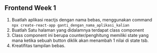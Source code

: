 ## Frontend Week 1

1. Buatlah aplikasi reactjs dengan nama bebas, menggunakan command `npx create-react-app ganti_dengan_nama_aplikasi_kalian`
2. Buatlah Satu halaman yang didalamnya terdapat class component
3. Class component ini berupa counter/penghitung memiliki state yang mana ketika sebuah button diklik akan menambah 1 nilai di state tsb. 
4. Kreatifitas tampilan bebas.
